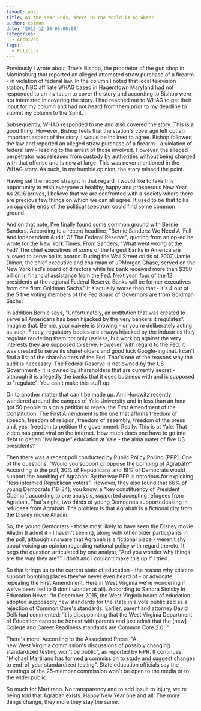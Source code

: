 ```yaml
---
layout: post
title: As the Year Ends, Where in the World is Agrabah?
author: esimon
date: '2015-12-30 00:00:00'
categories:
  - Archives
tags:
  - Politics
---
```

Previously I wrote about Travis Bishop, the proprietor of the gun shop in Martinsburg that reported an alleged attempted straw purchase of a firearm - in violation of federal law. In the column I noted that local television station, NBC affiliate WHAG based in Hagerstown Maryland had not responded to an invitation to cover the story and according to Bishop were not interested in covering the story. I had reached out to WHAG to get their input for my column and had not heard from them prior to my deadline to submit my column to the Spirit. 

Subsequently, WHAG responded to me and also covered the story. This is a good thing. However, Bishop feels that the station's coverage left out an important aspect of the story. I would be inclined to agree. Bishop followed the law and reported an alleged straw purchase of a firearm - a violation of federal law - leading to the arrest of those involved. However, the alleged perpetrator was released from custody by authorities without being charged with that offense and is now at large. This was never mentioned in the WHAG story. As such, in my humble opinion, the story missed the point. 

Having set the record straight in that regard, I would like to take this opportunity to wish everyone a healthy, happy and prosperous New Year. As 2016 arrives, I believe that we are confronted with a society where there are precious few things on which we can all agree. It used to be that folks on opposite ends of the political spectrum could find some common ground. 

And on that note, I've finally found some common ground with Bernie Sanders. According to a recent headline, "Bernie Sanders: We Need A ‘Full And Independent Audit' Of The Federal Reserve", quoting from an op-ed he wrote for the New York Times. From Sanders, "What went wrong at the Fed? The chief executives of some of the largest banks in America are allowed to serve on its boards. During the Wall Street crisis of 2007, Jamie Dimon, the chief executive and chairman of JPMorgan Chase, served on the New York Fed's board of directors while his bank received more than $390 billion in financial assistance from the Fed. Next year, four of the 12 presidents at the regional Federal Reserve Banks will be former executives from one firm: Goldman Sachs." It's actually worse than that - it's 4 out of the 5 five voting members of the Fed Board of Governors are from Goldman Sachs. 

In addition Bernie says, "Unfortunately, an institution that was created to serve all Americans has been hijacked by the very bankers it regulates". Imagine that. Bernie, your naiveté is showing - or you're deliberately acting as such. Firstly, regulatory bodies are always hijacked by the industries they regulate rendering them not only useless, but working against the very interests they are supposed to serve. However, with regard to the Fed, it was created to serve its shareholders and good luck Google-ing that. I can't find a list of the shareholders of the Fed. That's one of the reasons why the audit is necessary. The Federal Reserve is not owned by the US Government - it is owned by shareholders that are currently secret - although it is allegedly the banks that it does business with and is supposed to "regulate". You can't make this stuff up. 

On to another matter that can't be made up. Ami Horowitz recently wandered around the campus of Yale University and in less than an hour got 50 people to sign a petition to repeal the First Amendment of the Constitution. The First Amendment is the one that affirms freedom of speech, freedom of religion, freedom of assembly, freedom of the press and, yes, freedom to petition the government. Really. This is at Yale. That video has gone viral on the internet. How much does one have to go into debt to get an "ivy league" education at Yale - the alma mater of five US presidents?

Then there was a recent poll conducted by Public Policy Polling (PPP). One of the questions: "Would you support or oppose the bombing of Agrabah?" According to the poll, 30% of Republicans and 19% of Democrats would support the bombing of Agrabah. By the way PPP is notorious for exploiting "less informed Republican voters". However, they also found that 66% of young Democrats (18-34), you know, a "key constituency of President Obama", according to one analysis, supported accepting refugees from Agrabah. That's right, two thirds of young Democrats supported taking in refugees from Agrabah. The problem is that Agrabah is a fictional city from the Disney movie Alladin. 

So, the young Democrats - those most likely to have seen the Disney movie Alladin (I admit it - I haven't seen it), along with other older participants in the poll, although unaware that Agrabah is a fictional place - weren't shy about voicing an opinion regarding national policy with regard thereto. It begs the question articulated by one analyst, "And you wonder why things are the way they are?" I don't and I couldn't make this up if I tried. 

So that brings us to the current state of education - the reason why citizens support bombing places they've never even heard of - or advocate repealing the First Amendment. Here in West Virginia we're wondering if we've been lied to (I don't wonder at all). According to Sandra Stotsky in Education News: "In December 2015, the West Virginia board of education adopted supposedly new standards for the state in a vote publicized as a rejection of Common Core's standards. Earlier, parent and attorney David Delk had commented: ‘It is disappointing that the West Virginia Department of Education cannot be honest with parents and just admit that the [new] College and Career Readiness standards are Common Core 2.0' ". 

There's more. According to the Associated Press, "A new West Virginia commission's discussions of possibly changing standardized testing won't be public", as reported by NPR. It continues, "Michael Martirano has formed a commission to study and suggest changes to end-of-year standardized testing". State education officials say the meetings of the 25-member commission won't be open to the media or to the wider public. 

So much for Martirano. No transparency and to add insult to injury, we're being told that Agrabah exists. Happy New Year one and all. The more things change, they more they stay the same. 

